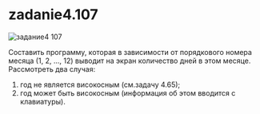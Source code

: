 # zadanie4.107
![задание4 107](https://user-images.githubusercontent.com/114358972/197602952-32739809-3172-4ee6-a97f-c691974b803c.jpg)

Составить программу, которая в зависимости от порядкового номера месяца (1, 2, ..., 12) выводит на экран количество дней в этом месяце.
 Рассмотреть два случая:
1) год не является високосным (см.задачу 4.65);
2) год может быть високосным (информация об этом вводится с клавиатуры).
